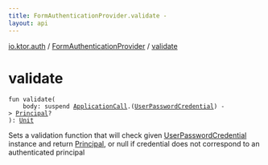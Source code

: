 ```yaml
---
title: FormAuthenticationProvider.validate - 
layout: api
---
```


<div class='api-docs-breadcrumbs'><a href="../index.html">io.ktor.auth</a> / <a href="index.html">FormAuthenticationProvider</a> / <a href="./validate.html">validate</a></div>

# validate

<div class="signature"><code><span class="keyword">fun </span><span class="identifier">validate</span><span class="symbol">(</span><br/>&nbsp;&nbsp;&nbsp;&nbsp;<span class="parameterName" id="io.ktor.auth.FormAuthenticationProvider$validate(kotlin.SuspendFunction2((io.ktor.application.ApplicationCall, io.ktor.auth.UserPasswordCredential, io.ktor.auth.Principal)))/body">body</span><span class="symbol">:</span>&nbsp;<span class="keyword">suspend </span><a href="../../io.ktor.application/-application-call/index.html"><span class="identifier">ApplicationCall</span></a><span class="symbol">.</span><span class="symbol">(</span><a href="../-user-password-credential/index.html"><span class="identifier">UserPasswordCredential</span></a><span class="symbol">)</span>&nbsp;<span class="symbol">-&gt;</span>&nbsp;<a href="../-principal.html"><span class="identifier">Principal</span></a><span class="symbol">?</span><br/><span class="symbol">)</span><span class="symbol">: </span><a href="https://kotlinlang.org/api/latest/jvm/stdlib/kotlin/-unit/index.html"><span class="identifier">Unit</span></a></code></div>

Sets a validation function that will check given <a href="../-user-password-credential/index.html">UserPasswordCredential</a> instance and return <a href="../-principal.html">Principal</a>,
or null if credential does not correspond to an authenticated principal

